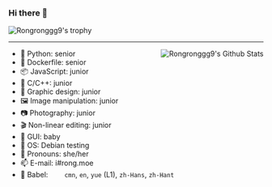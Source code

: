 ### Hi there 👋

<!--
**Rongronggg9/Rongronggg9** is a ✨ _special_ ✨ repository because its `README.md` (this file) appears on your GitHub profile.

Here are some ideas to get you started:

- 🔭 I’m currently working on ...
- 🌱 I’m currently learning ...
- 👯 I’m looking to collaborate on ...
- 🤔 I’m looking for help with ...
- 💬 Ask me about ...
- 📫 How to reach me: ...
- 😄 Pronouns: ...
- ⚡ Fun fact: ...
-->

![Rongronggg9's trophy](https://github-profile-trophy.vercel.app/?username=Rongronggg9&column=-1)

<hr>

[//]: https://github-readme-stats.vercel.app/api?username=Rongronggg9&count_private=true&show_icons=true&theme=buefy&custom_title=🧶%20Rongrong%20is%20vibrating

<img align="right" src="https://github-readme-stats-rongronggg9.vercel.app/api?username=Rongronggg9&amp;count_private=true&amp;show_icons=true&amp;theme=buefy&amp;custom_title=🧶%20Rongrong%20is%20vibrating" alt="Rongronggg9's Github Stats" />

- 🐍 Python: senior
- 🦈 Dockerfile: senior
- 📦 JavaScript: junior
- 👀 C/C++: junior
- 🎨 Graphic design: junior
- 🖼️ Image manipulation: junior
- 📷 Photography: junior
- 🎬 Non-linear editing: junior
- 📱 GUI: baby
- 🍥 OS: Debian testing
- 💬 Pronouns: she/her
- 📫 E-mail: i#rong.moe
- 📣 Babel: `	cmn`, `en`, `yue` (L1), `zh-Hans`, `zh-Hant`
